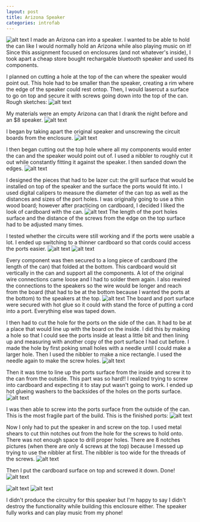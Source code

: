```yaml
---
layout: post
title: Arizona Speaker
categories: introfab
---
```


![alt text](/images/introfab/arizonaSpeaker/finished.jpg)
I made an Arizona can into a speaker. I wanted to be able to hold the can like I would normally hold an Arizona while also playing music on it! Since this assignment focused on enclosures (and not whatever's inside), I took apart a cheap store bought rechargable bluetooth speaker and used its components.

I planned on cutting a hole at the top of the can where the speaker would point out. This hole had to be smaller than the speaker, creating a rim where the edge of the speaker could rest ontop. Then, I would lasercut a surface to go on top and secure it with screws going down into the top of the can.
Rough sketches:
![alt text](/images/introfab/arizonaSpeaker/sketch.jpg)

My materials were an empty Arizona can that I drank the night before and an $8 speaker.
![alt text](https://github.com/jirrian/jirrian.github.io/blob/master/images/introfab/arizonaSpeaker/raw_materials.jpg?raw=true)

I began by taking apart the original speaker and unscrewing the circuit boards from the enclosure.
![alt text](/images/introfab/arizonaSpeaker/original_speaker.jpg)

I then began cutting out the top hole where all my components would enter the can and the speaker would point out of. I used a nibbler to roughly cut it out while constantly fitting it against the speaker. I then sanded down the edges.
![alt text](https://github.com/jirrian/jirrian.github.io/blob/master/images/introfab/arizonaSpeaker/top_hole?raw=true)

I designed the pieces that had to be lazer cut: the grill surface that would be installed on top of the speaker and the surface the ports would fit into. I used digital calipers to measure the diameter of the can top as well as the distances and sizes of the port holes. I was originally going to use a thin wood board; however after practicing on cardboard, I decided I liked the look of cardboard with the can.
![alt text](/images/introfab/arizonaSpeaker/lazercut_parts.jpg)
The length of the port holes surface and the distance of the screws from the edge on the top surface had to be adjusted many times.

I tested whether the circuits were still working and if the ports were usable a lot. I ended up switching to a thinner cardboard so that cords could access the ports easier.
![alt text](/images/introfab/arizonaSpeaker/testing_port_holes.jpg)
![alt text](/images/introfab/arizonaSpeaker/cardboard_thickness.jpg)

Every component was then secured to a long piece of cardboard (the length of the can) that folded at the bottom. This cardboard would sit vertically in the can and support all the components. A lot of the original wire connections came loose and I had to solder them again. I also rewired the connections to the speakers so the wire would be longer and reach from the board (that had to be at the bottom because I wanted the ports at the bottom) to the speakers at the top.
![alt text](https://github.com/jirrian/jirrian.github.io/blob/master/images/introfab/arizonaSpeaker/insides.jpg?raw=true)
The board and port surface were secured with hot glue so it could with stand the force of putting a cord into a port. Everything else was taped down.

I then had to cut the hole for the ports on the side of the can. It had to be at a place that would line up with the board on the inside. I did this by making a hole so that I could see the ports inside at least a little bit and then lining up and measuring with another copy of the port surface I had cut before. 
I made the hole by first poking small holes with a needle until I could make a larger hole. Then I used the nibbler to make a nice rectangle. I used the needle again to make the screw holes.
![alt text](/images/introfab/arizonaSpeaker/hole_cutting_process.jpg)

Then it was time to line up the ports surface from the inside and screw it to the can from the outside. This part was so hard!! I realized trying to screw into cardboard and expecting it to stay put wasn't going to work. I ended up hot glueing washers to the backsides of the holes on the ports surface.
![alt text](/images/introfab/arizonaSpeaker/glued_board_washers.jpg)

I was then able to screw into the ports surface from the outside of the can. This is the most fragile part of the build. This is the finished ports:
![alt text](/images/introfab/arizonaSpeaker/ports.jpg)

Now I only had to put the speaker in and screw on the top. I used metal shears to cut thin notches out from the hole for the screws to hold onto. There was not enough space to drill proper holes. There are 8 notches pictures (when there are only 4 screws at the top) because I messed up trying to use the nibbler at first. The nibbler is too wide for the threads of the screws.
![alt text](/images/introfab/arizonaSpeaker/top_screw_notches.jpg)

Then I put the cardboard surface on top and screwed it down. Done!
![alt text](/images/introfab/arizonaSpeaker/finished_top.jpg)

![alt text](/images/introfab/arizonaSpeaker/finished2.jpg)
![alt text](/images/introfab/arizonaSpeaker/finished3.jpg)

I didn't produce the circuitry for this speaker but I'm happy to say I didn't destroy the functionality while building this enclosure either. The speaker fully works and can play music from my phone!



